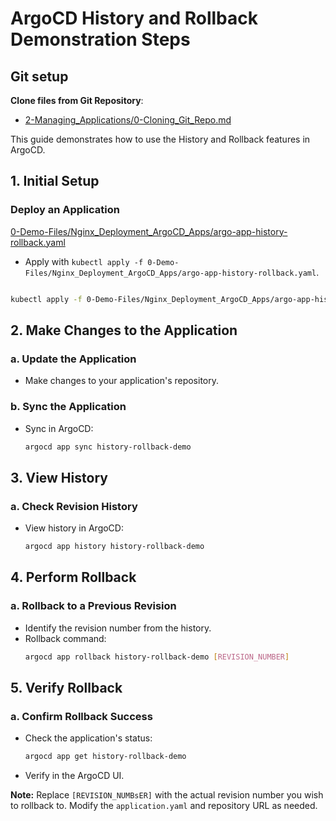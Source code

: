 
# ArgoCD History and Rollback Demonstration Steps


## Git setup
**Clone files from Git Repository**:
   - [2-Managing_Applications/0-Cloning_Git_Repo.md](https://github.com/SMACAcademy/ArgoCD-Complete-Master-Course/blob/main/2-Managing_Applications/0-Cloning_Git_Repo.md)

This guide demonstrates how to use the History and Rollback features in ArgoCD.

## 1. Initial Setup

### Deploy an Application
[0-Demo-Files/Nginx_Deployment_ArgoCD_Apps/argo-app-history-rollback.yaml](../0-Demo-Files/Nginx_Deployment_ArgoCD_Apps/argo-app-history-rollback.yaml)

- Apply with `kubectl apply -f 0-Demo-Files/Nginx_Deployment_ArgoCD_Apps/argo-app-history-rollback.yaml`.

 ```bash

kubectl apply -f 0-Demo-Files/Nginx_Deployment_ArgoCD_Apps/argo-app-history-rollback.yaml

 ```

## 2. Make Changes to the Application

### a. Update the Application
- Make changes to your application's repository.

### b. Sync the Application
- Sync in ArgoCD:
  ```bash
  argocd app sync history-rollback-demo
  ```

## 3. View History

### a. Check Revision History
- View history in ArgoCD:
  ```bash
  argocd app history history-rollback-demo
  ```

## 4. Perform Rollback

### a. Rollback to a Previous Revision
- Identify the revision number from the history.
- Rollback command:
  ```bash
  argocd app rollback history-rollback-demo [REVISION_NUMBER]
  ```

## 5. Verify Rollback

### a. Confirm Rollback Success
- Check the application's status:
  ```bash
  argocd app get history-rollback-demo
  ```
- Verify in the ArgoCD UI.

**Note:** Replace `[REVISION_NUMBsER]` with the actual revision number you wish to rollback to. Modify the `application.yaml` and repository URL as needed.
